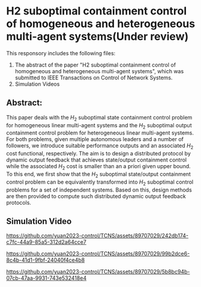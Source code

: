 # H2 suboptimal containment control of homogeneous and heterogeneous multi-agent systems(Under review)
This responsory includes the following files:
1. The abstract of the paper  "H2 suboptimal containment control of homogeneous and heterogeneous multi-agent systems", which was submitted to IEEE Transactions on Control of Network Systems.
2. Simulation Videos

## Abstract: 
This paper deals with the  $H_2$ suboptimal state containment control problem for homogeneous linear multi-agent systems and the $H_2$ suboptimal output containment control problem for heterogeneous linear multi-agent systems. For both problems, given multiple autonomous leaders and a number of followers, we introduce suitable performance outputs and an associated $H_2$ cost functional, respectively. The aim is to design a distributed protocol by dynamic output feedback that achieves state/output containment control while the associated $H_2$ cost is smaller than an a priori given upper bound. To this end, we first show that  the $H_2$ suboptimal state/output containment control problem can be equivalently transformed into $H_2$ suboptimal control problems for a set of independent systems. Based on this, design methods are then provided to compute such distributed dynamic output feedback protocols.

## Simulation Video


https://github.com/yuan2023-control/TCNS/assets/89707029/242db174-c7fc-44a9-85a5-312d2a64cce7



https://github.com/yuan2023-control/TCNS/assets/89707029/99b2dce6-8c4b-41d1-9fbf-24040f4ce4b8



https://github.com/yuan2023-control/TCNS/assets/89707029/5b8bc94b-07cb-47aa-9931-743e532418e4





